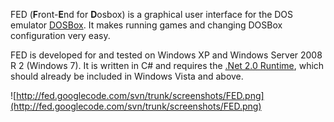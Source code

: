 FED (<b>F</b>ront-<b>E</b>nd for <b>D</b>osbox) is a graphical user interface for the DOS emulator <a href='http://www.dosbox.com/'>DOSBox</a>. It makes running games and changing DOSBox configuration very easy.

FED is developed for and tested on Windows XP and Windows Server 2008 R 2 (Windows 7). It is written in C# and requires the [.Net 2.0 Runtime](http://www.microsoft.com/downloads/details.aspx?familyid=0856eacb-4362-4b0d-8edd-aab15c5e04f5&displaylang=en), which should already be included in Windows Vista and above.

![http://fed.googlecode.com/svn/trunk/screenshots/FED.png](http://fed.googlecode.com/svn/trunk/screenshots/FED.png)